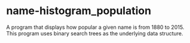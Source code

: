 # name-histogram_population
A program that displays how popular a given name is from 1880 to 2015. This program uses binary search trees as the underlying data structure.
